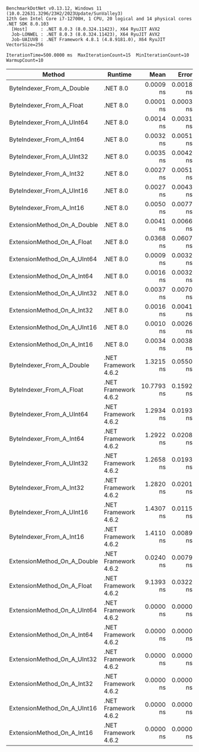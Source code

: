 ```

BenchmarkDotNet v0.13.12, Windows 11 (10.0.22631.3296/23H2/2023Update/SunValley3)
12th Gen Intel Core i7-12700H, 1 CPU, 20 logical and 14 physical cores
.NET SDK 8.0.103
  [Host]     : .NET 8.0.3 (8.0.324.11423), X64 RyuJIT AVX2
  Job-LONWEL : .NET 8.0.3 (8.0.324.11423), X64 RyuJIT AVX2
  Job-UAIUVB : .NET Framework 4.8.1 (4.8.9181.0), X64 RyuJIT VectorSize=256

IterationTime=500.0000 ms  MaxIterationCount=15  MinIterationCount=10  
WarmupCount=10  

```
| Method                      | Runtime              | Mean       | Error     | StdDev    | Median     | Ratio | RatioSD |
|---------------------------- |--------------------- |-----------:|----------:|----------:|-----------:|------:|--------:|
| ByteIndexer_From_A_Double   | .NET 8.0             |  0.0009 ns | 0.0018 ns | 0.0012 ns |  0.0002 ns |     ? |       ? |
| ByteIndexer_From_A_Float    | .NET 8.0             |  0.0001 ns | 0.0003 ns | 0.0002 ns |  0.0000 ns |     ? |       ? |
| ByteIndexer_From_A_UInt64   | .NET 8.0             |  0.0014 ns | 0.0031 ns | 0.0021 ns |  0.0000 ns |     ? |       ? |
| ByteIndexer_From_A_Int64    | .NET 8.0             |  0.0032 ns | 0.0051 ns | 0.0034 ns |  0.0026 ns |     ? |       ? |
| ByteIndexer_From_A_UInt32   | .NET 8.0             |  0.0035 ns | 0.0042 ns | 0.0028 ns |  0.0037 ns |     ? |       ? |
| ByteIndexer_From_A_Int32    | .NET 8.0             |  0.0027 ns | 0.0051 ns | 0.0034 ns |  0.0016 ns |     ? |       ? |
| ByteIndexer_From_A_UInt16   | .NET 8.0             |  0.0027 ns | 0.0043 ns | 0.0028 ns |  0.0024 ns |     ? |       ? |
| ByteIndexer_From_A_Int16    | .NET 8.0             |  0.0050 ns | 0.0077 ns | 0.0051 ns |  0.0046 ns |     ? |       ? |
| ExtensionMethod_On_A_Double | .NET 8.0             |  0.0041 ns | 0.0066 ns | 0.0044 ns |  0.0021 ns |     ? |       ? |
| ExtensionMethod_On_A_Float  | .NET 8.0             |  0.0368 ns | 0.0607 ns | 0.0568 ns |  0.0002 ns |     ? |       ? |
| ExtensionMethod_On_A_UInt64 | .NET 8.0             |  0.0009 ns | 0.0032 ns | 0.0019 ns |  0.0000 ns |     ? |       ? |
| ExtensionMethod_On_A_Int64  | .NET 8.0             |  0.0016 ns | 0.0032 ns | 0.0021 ns |  0.0004 ns |     ? |       ? |
| ExtensionMethod_On_A_UInt32 | .NET 8.0             |  0.0037 ns | 0.0070 ns | 0.0046 ns |  0.0021 ns |     ? |       ? |
| ExtensionMethod_On_A_Int32  | .NET 8.0             |  0.0016 ns | 0.0041 ns | 0.0027 ns |  0.0000 ns |     ? |       ? |
| ExtensionMethod_On_A_UInt16 | .NET 8.0             |  0.0010 ns | 0.0026 ns | 0.0017 ns |  0.0000 ns |     ? |       ? |
| ExtensionMethod_On_A_Int16  | .NET 8.0             |  0.0034 ns | 0.0038 ns | 0.0025 ns |  0.0035 ns |     ? |       ? |
| ByteIndexer_From_A_Double   | .NET Framework 4.6.2 |  1.3215 ns | 0.0550 ns | 0.0459 ns |  1.3067 ns |     ? |       ? |
| ByteIndexer_From_A_Float    | .NET Framework 4.6.2 | 10.7793 ns | 0.1592 ns | 0.1053 ns | 10.8058 ns |     ? |       ? |
| ByteIndexer_From_A_UInt64   | .NET Framework 4.6.2 |  1.2934 ns | 0.0193 ns | 0.0128 ns |  1.2919 ns |     ? |       ? |
| ByteIndexer_From_A_Int64    | .NET Framework 4.6.2 |  1.2922 ns | 0.0208 ns | 0.0138 ns |  1.2945 ns |     ? |       ? |
| ByteIndexer_From_A_UInt32   | .NET Framework 4.6.2 |  1.2658 ns | 0.0193 ns | 0.0128 ns |  1.2643 ns |     ? |       ? |
| ByteIndexer_From_A_Int32    | .NET Framework 4.6.2 |  1.2820 ns | 0.0201 ns | 0.0133 ns |  1.2780 ns |     ? |       ? |
| ByteIndexer_From_A_UInt16   | .NET Framework 4.6.2 |  1.4307 ns | 0.0115 ns | 0.0076 ns |  1.4299 ns |     ? |       ? |
| ByteIndexer_From_A_Int16    | .NET Framework 4.6.2 |  1.4110 ns | 0.0089 ns | 0.0053 ns |  1.4121 ns |     ? |       ? |
| ExtensionMethod_On_A_Double | .NET Framework 4.6.2 |  0.0240 ns | 0.0079 ns | 0.0052 ns |  0.0231 ns |     ? |       ? |
| ExtensionMethod_On_A_Float  | .NET Framework 4.6.2 |  9.1393 ns | 0.0322 ns | 0.0213 ns |  9.1344 ns |     ? |       ? |
| ExtensionMethod_On_A_UInt64 | .NET Framework 4.6.2 |  0.0000 ns | 0.0000 ns | 0.0000 ns |  0.0000 ns |     ? |       ? |
| ExtensionMethod_On_A_Int64  | .NET Framework 4.6.2 |  0.0000 ns | 0.0000 ns | 0.0000 ns |  0.0000 ns |     ? |       ? |
| ExtensionMethod_On_A_UInt32 | .NET Framework 4.6.2 |  0.0000 ns | 0.0000 ns | 0.0000 ns |  0.0000 ns |     ? |       ? |
| ExtensionMethod_On_A_Int32  | .NET Framework 4.6.2 |  0.0000 ns | 0.0000 ns | 0.0000 ns |  0.0000 ns |     ? |       ? |
| ExtensionMethod_On_A_UInt16 | .NET Framework 4.6.2 |  0.0000 ns | 0.0000 ns | 0.0000 ns |  0.0000 ns |     ? |       ? |
| ExtensionMethod_On_A_Int16  | .NET Framework 4.6.2 |  0.0000 ns | 0.0000 ns | 0.0000 ns |  0.0000 ns |     ? |       ? |

